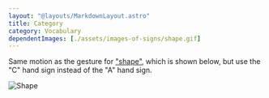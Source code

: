 ```yaml
---
layout: "@layouts/MarkdownLayout.astro"
title: Category
category: Vocabulary
dependentImages: [./assets/images-of-signs/shape.gif]
---
```


Same motion as the gesture for ["shape"](./shape),
which is shown below,
but use the "C" hand sign instead of the "A" hand sign.

![Shape](@signs/shape.gif)
